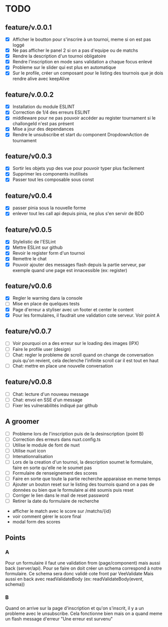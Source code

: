 # TODO

## feature/v.0.0.1
- [x] Afficher le boutton pour s'inscrire à un tournoi, meme si on est pas loggé
- [x] Ne pas afficher le panel 2 si on a pas d'equipe ou de matchs
- [x] Rendre la description d'un tournoi obligatoire
- [x] Rendre l'inscription en mode sans validation a chaque focus enlevé
- [x] Probleme sur le slider qui est plus en automatique
- [x] Sur le profile, créer un composant pour le listing des tournois que je dois rendre alive avec keepAlive
## feature/v.0.0.2
- [x] Installation du module ESLINT
- [x] Correction de 1/4 des erreurs ESLINT
- [x] middleware pour ne pas pouvoir accéder au register tournament si le challongeId n'est pas présent
- [x] Mise a jour des dependances
- [x] Rendre le unsubscribe et start du component DropdownAction de tournament

## feature/v0.0.3
- [x] Sortir les objets yup des vue pour pouvoir typer plus facilement
- [x] Supprimer les components inutilisés
- [x] Passer tout les composable sous const

## feature/v0.0.4
- [x] passer pinia sous la nouvelle forme
- [x] enlever tout les call api depuis pinia, ne plus s'en servir de BDD

## feature/v0.0.5
- [x] Stylelistic de l'ESLint
- [x] Mettre ESLint sur github
- [x] Revoir le register form d'un tournoi
- [x] Remettre le chat
- [x] Pouvoir ajouter des messages flash depuis la partie serveur, par exemple quand une page est innacessible (ex: register)

## feature/v0.0.6
- [x] Regler le warning dans la console
- [ ] Mise en place de quelques tests
- [x] Page d'erreur a styliser avec un footer et center le content
- [x] Pour les formulaires, il faudrait une validation cote serveur. Voir point A

## feature/v0.0.7
- [ ] Voir pourquoi on a des erreur sur le loading des images (IPX)
- [ ] Faire le profile user (design)
- [ ] Chat: regler le probleme de scroll quand on change de conversation puis qu'on revient, cela declenche l'infinite scroll car il est tout en haut
- [ ] Chat: mettre en place une nouvelle conversation

## feature/v0.0.8
- [ ] Chat: lecture d'un nouveau message
- [ ] Chat: envoi en SSE d'un message
- [ ] Fixer les vulnerabilités indiqué par github

## A groomer
- [ ] Probleme lors de l'inscription puis de la desinscription (point B)
- [ ] Correction des erreurs dans nuxt.config.ts
- [ ] Utilise le module de font de nuxt
- [ ] Utilise nuxt icon
- [ ] Intenationnalisation
- [ ] Lors de la creation d'un tournoi, la description soumet le formulaire, faire en sorte qu'elle ne le soumet pas
- [ ] Formulaire de renseignement des scores
- [ ] Faire en sorte que toute la partie recherche apparaisse en meme temps
- [ ] Ajouter un bouton reset sur le listing des tournois quand on a pas de données ou bien que le formulaire ai été soumis puis reset
- [ ] Corriger le lien dans le mail de reset password
- [ ] Retirer la date du formulaire de recherche

- afficher le match avec le score sur /matchs/{id}
- voir comment gérer le score final
- modal form des scores


## Points

### A
Pour un formulaire il faut une validation from (page/component) mais aussi back (server/api).
Pour se faire on doit créer un schema correspond à notre formulaire. Ce schema sera donc validé cote front par VeeValidate
Mais aussi en back avec readValidateBody (ex: readValidateBody(event, schema))


### B
Quand on arrive sur la page d'inscription et qu'on s'inscrit, il y a un probleme avec le unsubscribe.
Cela fonctionne bien mais on a quand meme un flash message d'erreur "Une erreur est survenu"